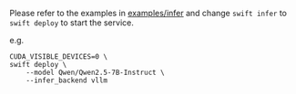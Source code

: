 Please refer to the examples in [examples/infer](../../infer/) and change `swift infer` to `swift deploy` to start the service.

e.g.
```shell
CUDA_VISIBLE_DEVICES=0 \
swift deploy \
    --model Qwen/Qwen2.5-7B-Instruct \
    --infer_backend vllm
```
